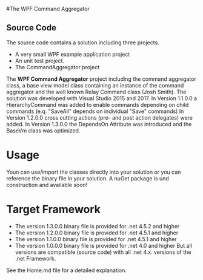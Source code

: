 #The WPF Command Aggregator

## Source Code
The source code contains a solution including three projects. 
+ A very small WPF example application project
+ An unit test project.
+ The CommandAggregator project

The **WPF Command Aggregator** project including the command aggregator class, a base view model class containing an instance of the command aggregator and the well known Relay Command class (Josh Smith). The solution was developed with Visual Studio 2015 and 2017. 
In Version 1.1.0.0 a HierarchyCommand was added to enable commands depending on child commands (e.q. "SaveAll" depends on individual "Save" commands)
In Version 1.2.0.0 cross cutting actions (pre- and post action delegates) were added.
In Version 1.3.0.0 the DependsOn Attribute was introduced and the BaseVm class was optimized.


# Usage
Youn can use/import the classes directly into your solution or you can reference the binary file in your solution.
A nuGet package is und construction and available soon!

# Target Framework
- The version 1.3.0.0 binary file is provided for .net 4.5.2 and higher 
- The version 1.2.0.0 binary file is provided for .net 4.5.1 and higher 
- The version 1.1.0.0 binary file is provided for .net 4.5.1 and higher
- The version 1.0.0.0 binary file is provided for .net 4.0 and higher
But all versions are compatible (source code) with all .net 4.x. versions of the .net Framework.

See the Home.md file for a detailed explanation.
